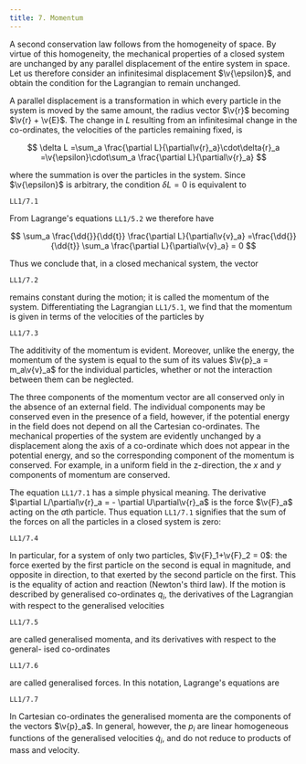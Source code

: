 ```yaml
---
title: 7. Momentum
---
```


A second conservation law follows from the homogeneity of space. By virtue of this homogeneity, the mechanical properties of a closed system are unchanged by any parallel displacement of the entire system in space. Let us therefore consider an infinitesimal displacement $\v{\epsilon}$, and obtain the condition for the Lagrangian to remain unchanged.

A parallel displacement is a transformation in which every particle in the system is moved by the same amount, the radius vector $\v{r}$ becoming $\v{r} + \v{E}$.
The change in $L$ resulting from an infinitesimal change in the co-ordinates, the velocities of the particles remaining fixed, is 

$$
\delta L
=\sum_a \frac{\partial L}{\partial\v{r}_a}\cdot\delta{r}_a
=\v{\epsilon}\cdot\sum_a \frac{\partial L}{\partial\v{r}_a}
$$

where the summation is over the particles in the system. Since $\v{\epsilon}$ is arbitrary, the condition $\delta L = 0$ is equivalent to

```load
LL1/7.1
```

From Lagrange's equations `LL1/5.2` we therefore have

$$
\sum_a \frac{\dd{}}{\dd{t}} \frac{\partial L}{\partial\v{v}_a}
=\frac{\dd{}}{\dd{t}} \sum_a \frac{\partial L}{\partial\v{v}_a}
= 0
$$

Thus we conclude that, in a closed mechanical system, the vector

```load
LL1/7.2
```

remains constant during the motion; it is called the momentum of the system.
Differentiating the Lagrangian `LL1/5.1`, we find that the momentum is given in
terms of the velocities of the particles by

```load
LL1/7.3
```

The additivity of the momentum is evident. Moreover, unlike the energy, the momentum of the system is equal to the sum of its values $\v{p}_a = m_a\v{v}_a$ for the individual particles, whether or not the interaction between them can be neglected.

The three components of the momentum vector are all conserved only in the absence of an external field. The individual components may be conserved even in the presence of a field, however, if the potential energy in the field does not depend on all the Cartesian co-ordinates. The mechanical properties of the system are evidently unchanged by a displacement along the axis of a co-ordinate which does not appear in the potential energy, and so the corresponding component of the momentum is conserved. For example, in a uniform field in the z-direction, the $x$ and $y$ components of momentum are conserved.

The equation `LL1/7.1` has a simple physical meaning. The derivative $\partial L/\partial\v{r}_a = - \partial U\partial\v{r}_a$ is the force $\v{F}_a$ acting on the $a$th particle. Thus equation `LL1/7.1` signifies that the sum of the forces on all the particles in a closed system is zero:

```load
LL1/7.4
```

In particular, for a system of only two particles, $\v{F}_1+\v{F}_2 = 0$: the force exerted by the first particle on the second is equal in magnitude, and opposite in direction, to that exerted by the second particle on the first. This is the equality of action and reaction (Newton's third law).
If the motion is described by generalised co-ordinates $q_i$, the derivatives
of the Lagrangian with respect to the generalised velocities

```load
LL1/7.5
```

are called generalised momenta, and its derivatives with respect to the general-
ised co-ordinates

```load
LL1/7.6
```

are called generalised forces. In this notation, Lagrange's equations are

```load
LL1/7.7
```

In Cartesian co-ordinates the generalised momenta are the components of the vectors $\v{p}_a$. In general, however, the $p_i$ are linear homogeneous functions of the generalised velocities $\dot{q}_i$, and do not reduce to products of mass and velocity.
